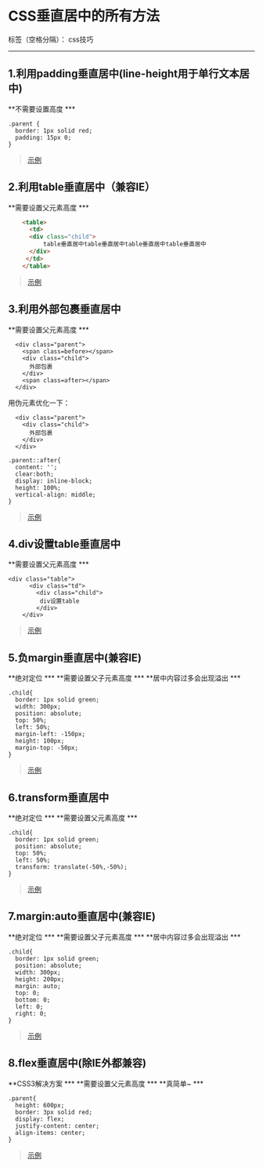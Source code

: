 ﻿# CSS垂直居中的所有方法

标签（空格分隔）： css技巧

---

## 1.利用padding垂直居中(line-height用于单行文本居中)
**不需要设置高度 ***
```
.parent {
  border: 1px solid red;
  padding: 15px 0;
}
```
> [示例](http://js.jirengu.com/jopih/7/edit?html,css,output)

## 2.利用table垂直居中（兼容IE）
**需要设置父元素高度 ***
``` html
    <table>
      <td>
      <div class="child">
          table垂直居中table垂直居中table垂直居中table垂直居中
      </div>
     </td>
    </table>
```
>[示例](http://js.jirengu.com/zipug/6/edit?html,css,output)

## 3.利用外部包裹垂直居中
**需要设置父元素高度 ***

```
  <div class="parent">
    <span class=before></span>
    <div class="child">
      外部包裹
    </div>
    <span class=after></span>
  </div>
```
用伪元素优化一下：
```
  <div class="parent">
    <div class="child">
      外部包裹
    </div>
  </div>
```
```
.parent::after{
  content: '';
  clear:both;
  display: inline-block;
  height: 100%;
  vertical-align: middle;
}
```
> [示例](http://js.jirengu.com/wotum/5/edit)




## 4.div设置table垂直居中
**需要设置父元素高度 ***
```
<div class="table">
      <div class="td">
        <div class="child">
         div设置table
        </div>
    </div>
```
> [示例](http://js.jirengu.com/yuqeg/5/edit)

## 5.负margin垂直居中(兼容IE)
**绝对定位 ***
**需要设置父子元素高度 ***
**居中内容过多会出现溢出 ***
```
.child{
  border: 1px solid green;
  width: 300px;
  position: absolute;
  top: 50%;
  left: 50%;
  margin-left: -150px;
  height: 100px;
  margin-top: -50px;
}
```
> [示例](http://js.jirengu.com/yahev/1/edit)

## 6.transform垂直居中
**绝对定位 ***
**需要设置父元素高度 ***
```
.child{
  border: 1px solid green;
  position: absolute;
  top: 50%;
  left: 50%;
  transform: translate(-50%,-50%);
}
```
> [示例](http://js.jirengu.com/ratip/1/edit?html,css,output)

## 7.margin:auto垂直居中(兼容IE)
**绝对定位 ***
**需要设置父子元素高度 ***
**居中内容过多会出现溢出 ***
```
.child{
  border: 1px solid green;
  position: absolute;
  width: 300px;
  height: 200px;
  margin: auto;
  top: 0;
  bottom: 0;
  left: 0;
  right: 0;
}
```
> [示例](http://js.jirengu.com/fuheq/2/edit)

## 8.flex垂直居中(除IE外都兼容)
**CSS3解决方案 ***
**需要设置父元素高度 ***
**真简单~ ***
```
.parent{
  height: 600px;
  border: 3px solid red;
  display: flex;
  justify-content: center;
  align-items: center;
}
```
> [示例](http://js.jirengu.com/qorop/2/edit)


